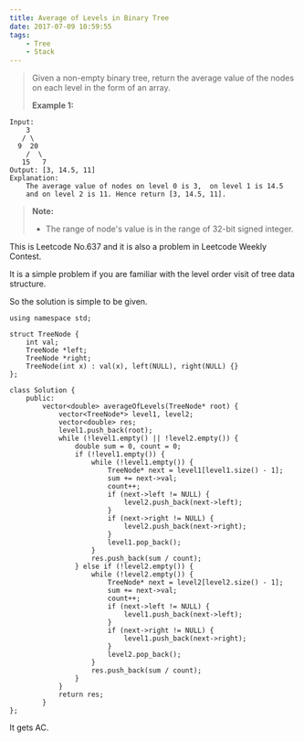 ```yaml
---
title: Average of Levels in Binary Tree
date: 2017-07-09 10:59:55
tags:
    - Tree
    - Stack
---
```


> Given a non-empty binary tree, return the average value of the nodes on each level in the form of an array.
>
> **Example 1:**
```
Input:
    3
   / \
  9  20
    /  \
   15   7
Output: [3, 14.5, 11]
Explanation:
    The average value of nodes on level 0 is 3,  on level 1 is 14.5
    and on level 2 is 11. Hence return [3, 14.5, 11].
```
> **Note:**
> + The range of node's value is in the range of 32-bit signed integer.

<!--more-->

This is Leetcode No.637 and it is also a problem in Leetcode Weekly Contest.

It is a simple problem if you are familiar with the level order visit of tree data structure.

So the solution is simple to be given.

```
using namespace std;

struct TreeNode {
    int val;
    TreeNode *left;
    TreeNode *right;
    TreeNode(int x) : val(x), left(NULL), right(NULL) {}
};

class Solution {
    public:
        vector<double> averageOfLevels(TreeNode* root) {
            vector<TreeNode*> level1, level2;
            vector<double> res;
            level1.push_back(root);
            while (!level1.empty() || !level2.empty()) {
                double sum = 0, count = 0;
                if (!level1.empty()) {
                    while (!level1.empty()) {
                        TreeNode* next = level1[level1.size() - 1];
                        sum += next->val;
                        count++;
                        if (next->left != NULL) {
                            level2.push_back(next->left);
                        }
                        if (next->right != NULL) {
                            level2.push_back(next->right);
                        }
                        level1.pop_back();
                    }
                    res.push_back(sum / count);
                } else if (!level2.empty()) {
                    while (!level2.empty()) {
                        TreeNode* next = level2[level2.size() - 1];
                        sum += next->val;
                        count++;
                        if (next->left != NULL) {
                            level1.push_back(next->left);
                        }
                        if (next->right != NULL) {
                            level1.push_back(next->right);
                        }
                        level2.pop_back();
                    }
                    res.push_back(sum / count);
                }
            }
            return res;
        }
};
```

It gets AC.
